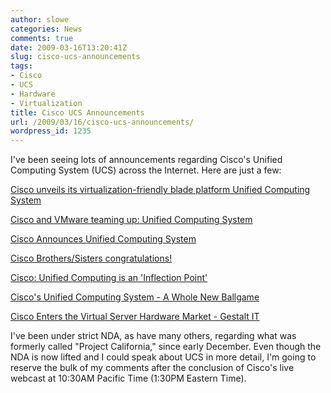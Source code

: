 ```yaml
---
author: slowe
categories: News
comments: true
date: 2009-03-16T13:20:41Z
slug: cisco-ucs-announcements
tags:
- Cisco
- UCS
- Hardware
- Virtualization
title: Cisco UCS Announcements
url: /2009/03/16/cisco-ucs-announcements/
wordpress_id: 1235
---
```


I've been seeing lots of announcements regarding Cisco's Unified Computing System (UCS) across the Internet. Here are just a few:

[Cisco unveils its virtualization-friendly blade platform Unified Computing System](http://www.virtualization.info/2009/03/cisco-unveils-its-virtualization-blade.html)  

[Cisco and VMware teaming up: Unified Computing System](http://www.yellow-bricks.com/2009/03/16/cisco-and-vmware-teaming-up-unified-computing-systems/)  

[Cisco Announces Unified Computing System](http://www.dabcc.com/article.aspx?id=10165)  

[Cisco Brothers/Sisters congratulations!](http://virtualgeek.typepad.com/virtual_geek/2009/03/cisco-brotherssisters-congratulations.html)  

[Cisco: Unified Computing is an 'Inflection Point'](http://www.datacenterknowledge.com/archives/2009/03/16/cisco-unified-computing-is-an-inflection-point/)  

[Cisco's Unified Computing System - A Whole New Ballgame](http://blogs.netapp.com/jay/2009/03/ciscos-unified.html)  

[Cisco Enters the Virtual Server Hardware Market - Gestalt IT](http://gestaltit.com/tech/virtualization/stephen/cisco-virtual-server-hardware/)

I've been under strict NDA, as have many others, regarding what was formerly called "Project California," since early December. Even though the NDA is now lifted and I could speak about UCS in more detail, I'm going to reserve the bulk of my comments after the conclusion of Cisco's live webcast at 10:30AM Pacific Time (1:30PM Eastern Time).
